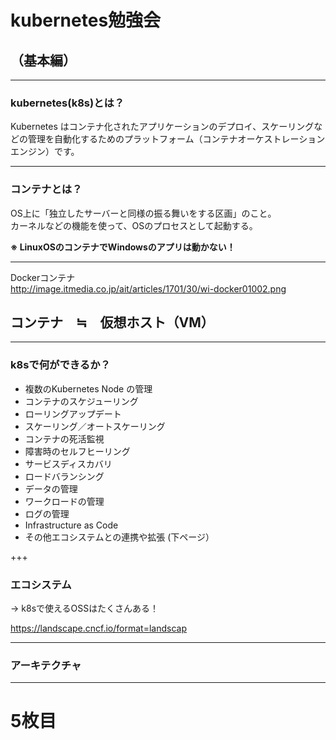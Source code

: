 # kubernetes勉強会
## （基本編）

---

### kubernetes(k8s)とは？
Kubernetes はコンテナ化されたアプリケーションのデプロイ、スケーリングなどの管理を自動化するためのプラットフォーム（コンテナオーケストレーションエンジン）です。

---

### コンテナとは？
OS上に「独立したサーバーと同様の振る舞いをする区画」のこと。  
カーネルなどの機能を使って、OSのプロセスとして起動する。

**※ LinuxOSのコンテナでWindowsのアプリは動かない！**

--- 

Dockerコンテナ  
http://image.itmedia.co.jp/ait/articles/1701/30/wi-docker01002.png

## コンテナ　≒　仮想ホスト（VM）

---

### k8sで何ができるか？
  - 複数のKubernetes Node の管理
  - コンテナのスケジューリング
  - ローリングアップデート
  - スケーリング／オートスケーリング
  - コンテナの死活監視
  - 障害時のセルフヒーリング
  - サービスディスカバリ
  - ロードバランシング
  - データの管理
  - ワークロードの管理
  - ログの管理
  - Infrastructure as Code
  - その他エコシステムとの連携や拡張 (下ページ）

+++

### エコシステム  
→ k8sで使えるOSSはたくさんある！

https://landscape.cncf.io/format=landscap

---

### アーキテクチャ



---

# 5枚目
